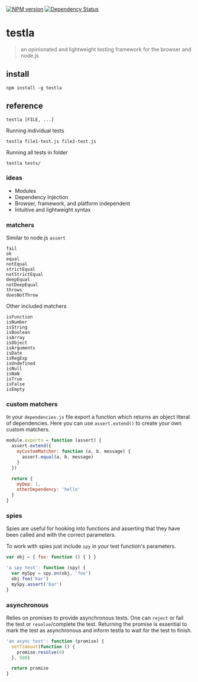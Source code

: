 [![NPM version](https://badge.fury.io/js/testla.png)](http://badge.fury.io/js/testla)
[![Dependency Status](https://david-dm.org/goatslacker/testla.png)](https://david-dm.org/goatslacker/testla)

# testla

> an opinionated and lightweight testing framework for the browser and node.js

## install

```
npm install -g testla
```


## reference

```
testla [FILE, ...]
```

Running individual tests

```
testla file1-test.js file2-test.js
```

Running all tests in folder

```
testla tests/
```


### ideas

* Modules
* Dependency Injection
* Browser, framework, and platform independent
* Intuitive and lightweight syntax


### matchers

Similar to node.js `assert`

```
fail
ok
equal
notEqual
strictEqual
notStrictEqual
deepEqual
notDeepEqual
throws
doesNotThrow
```

Other included matchers

```
isFunction
isNumber
isString
isBoolean
isArray
isObject
isArguments
isDate
isRegExp
isUndefined
isNull
isNaN
isTrue
isFalse
isEmpty
```


### custom matchers

In your `dependencies.js` file export a function which returns an object
literal of dependencies. Here you can use `assert.extend()` to create your own
custom matchers.

```js
module.exports = function (assert) {
  assert.extend({
    myCustomMatcher: function (a, b, message) {
      assert.equal(a, b, message)
    }
  })

  return {
    myDep: 1,
    otherDependency: 'hello'
  }
}
```


### spies

Spies are useful for hooking into functions and asserting that they have been
called and with the correct parameters.

To work with spies just include `spy` in your test function's parameters.

```js
var obj = { foo: function () { } }

'a spy test': function (spy) {
  var mySpy = spy.on(obj, 'foo')
  obj.foo('bar')
  mySpy.assert('bar')
}
```


### asynchronous

Relies on promises to provide asynchronous tests. One can `reject` or fail the
test or `resolve`/complete the test. Returning the promise is essential to mark
the test as asynchronous and inform testla to wait for the test to finish.

```js
'an async test': function (promise) {
  setTimeout(function () {
    promise.resolve(4)
  }, 500)

  return promise
}
```
